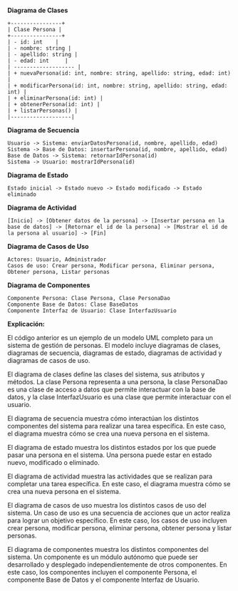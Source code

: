**Diagrama de Clases**

```
+----------------+
| Clase Persona |
+----------------+
| - id: int    |
| - nombre: string |
| - apellido: string |
| - edad: int     |
| ------------------- |
| + nuevaPersona(id: int, nombre: string, apellido: string, edad: int) |
| + modificarPersona(id: int, nombre: string, apellido: string, edad: int) |
| + eliminarPersona(id: int) |
| + obtenerPersona(id: int) |
| + listarPersonas() |
|-------------------|
```

**Diagrama de Secuencia**

```
Usuario -> Sistema: enviarDatosPersona(id, nombre, apellido, edad)
Sistema -> Base de Datos: insertarPersona(id, nombre, apellido, edad)
Base de Datos -> Sistema: retornarIdPersona(id)
Sistema -> Usuario: mostrarIdPersona(id)
```

**Diagrama de Estado**

```
Estado inicial -> Estado nuevo -> Estado modificado -> Estado eliminado
```

**Diagrama de Actividad**

```
[Inicio] -> [Obtener datos de la persona] -> [Insertar persona en la base de datos] -> [Retornar el id de la persona] -> [Mostrar el id de la persona al usuario] -> [Fin]
```

**Diagrama de Casos de Uso**

```
Actores: Usuario, Administrador
Casos de uso: Crear persona, Modificar persona, Eliminar persona, Obtener persona, Listar personas
```

**Diagrama de Componentes**

```
Componente Persona: Clase Persona, Clase PersonaDao
Componente Base de Datos: Clase BaseDatos
Componente Interfaz de Usuario: Clase InterfazUsuario
```

**Explicación:**

El código anterior es un ejemplo de un modelo UML completo para un sistema de gestión de personas. El modelo incluye diagramas de clases, diagramas de secuencia, diagramas de estado, diagramas de actividad y diagramas de casos de uso.

El diagrama de clases define las clases del sistema, sus atributos y métodos. La clase Persona representa a una persona, la clase PersonaDao es una clase de acceso a datos que permite interactuar con la base de datos, y la clase InterfazUsuario es una clase que permite interactuar con el usuario.

El diagrama de secuencia muestra cómo interactúan los distintos componentes del sistema para realizar una tarea específica. En este caso, el diagrama muestra cómo se crea una nueva persona en el sistema.

El diagrama de estado muestra los distintos estados por los que puede pasar una persona en el sistema. Una persona puede estar en estado nuevo, modificado o eliminado.

El diagrama de actividad muestra las actividades que se realizan para completar una tarea específica. En este caso, el diagrama muestra cómo se crea una nueva persona en el sistema.

El diagrama de casos de uso muestra los distintos casos de uso del sistema. Un caso de uso es una secuencia de acciones que un actor realiza para lograr un objetivo específico. En este caso, los casos de uso incluyen crear persona, modificar persona, eliminar persona, obtener persona y listar personas.

El diagrama de componentes muestra los distintos componentes del sistema. Un componente es un módulo autónomo que puede ser desarrollado y desplegado independientemente de otros componentes. En este caso, los componentes incluyen el componente Persona, el componente Base de Datos y el componente Interfaz de Usuario.
